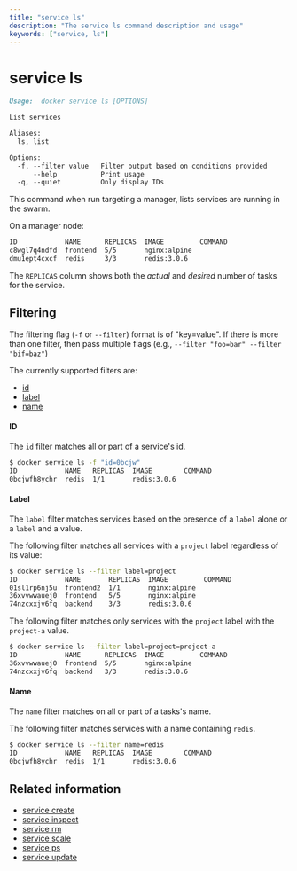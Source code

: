 ```yaml
---
title: "service ls"
description: "The service ls command description and usage"
keywords: ["service, ls"]
---
```


<!-- This file is maintained within the docker/docker Github
     repository at https://github.com/docker/docker/. Make all
     pull requests against that repo. If you see this file in
     another repository, consider it read-only there, as it will
     periodically be overwritten by the definitive file. Pull
     requests which include edits to this file in other repositories
     will be rejected.
-->

# service ls

```Markdown
Usage:	docker service ls [OPTIONS]

List services

Aliases:
  ls, list

Options:
  -f, --filter value   Filter output based on conditions provided
      --help           Print usage
  -q, --quiet          Only display IDs
```

This command when run targeting a manager, lists services are running in the
swarm.

On a manager node:
```bash
ID            NAME      REPLICAS  IMAGE         COMMAND
c8wgl7q4ndfd  frontend  5/5       nginx:alpine
dmu1ept4cxcf  redis     3/3       redis:3.0.6
```

The `REPLICAS` column shows both the *actual* and *desired* number of tasks for
the service.


## Filtering

The filtering flag (`-f` or `--filter`) format is of "key=value". If there is more
than one filter, then pass multiple flags (e.g., `--filter "foo=bar" --filter "bif=baz"`)

The currently supported filters are:

* [id](#id)
* [label](#label)
* [name](#name)

#### ID

The `id` filter matches all or part of a service's id.

```bash
$ docker service ls -f "id=0bcjw"
ID            NAME   REPLICAS  IMAGE        COMMAND
0bcjwfh8ychr  redis  1/1       redis:3.0.6
```

#### Label

The `label` filter matches services based on the presence of a `label` alone or
a `label` and a value.

The following filter matches all services with a `project` label regardless of
its value:

```bash
$ docker service ls --filter label=project
ID            NAME       REPLICAS  IMAGE         COMMAND
01sl1rp6nj5u  frontend2  1/1       nginx:alpine
36xvvwwauej0  frontend   5/5       nginx:alpine
74nzcxxjv6fq  backend    3/3       redis:3.0.6
```

The following filter matches only services with the `project` label with the
`project-a` value.

```bash
$ docker service ls --filter label=project=project-a
ID            NAME      REPLICAS  IMAGE         COMMAND
36xvvwwauej0  frontend  5/5       nginx:alpine
74nzcxxjv6fq  backend   3/3       redis:3.0.6
```


#### Name

The `name` filter matches on all or part of a tasks's name.

The following filter matches services with a name containing `redis`.

```bash
$ docker service ls --filter name=redis
ID            NAME   REPLICAS  IMAGE        COMMAND
0bcjwfh8ychr  redis  1/1       redis:3.0.6
```

## Related information

* [service create](service_create.md)
* [service inspect](service_inspect.md)
* [service rm](service_rm.md)
* [service scale](service_scale.md)
* [service ps](service_ps.md)
* [service update](service_update.md)
